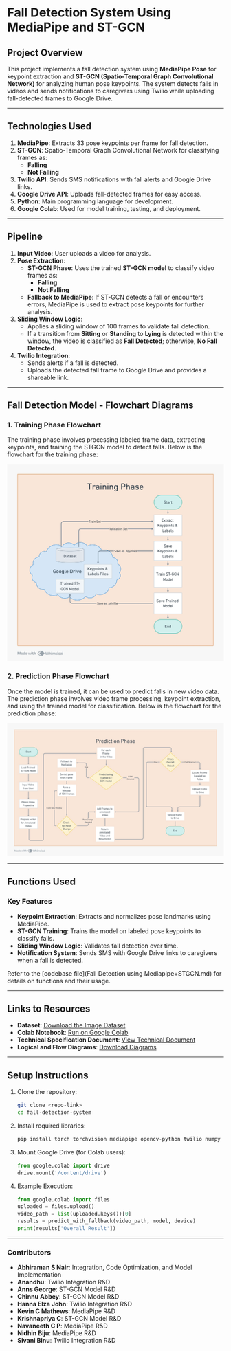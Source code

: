 # **Fall Detection System Using MediaPipe and ST-GCN**

## **Project Overview**
This project implements a fall detection system using **MediaPipe Pose** for keypoint extraction and **ST-GCN (Spatio-Temporal Graph Convolutional Network)** for analyzing human pose keypoints. The system detects falls in videos and sends notifications to caregivers using Twilio while uploading fall-detected frames to Google Drive.

---

## **Technologies Used**

1. **MediaPipe**: Extracts 33 pose keypoints per frame for fall detection.
2. **ST-GCN**: Spatio-Temporal Graph Convolutional Network for classifying frames as:
   - **Falling**
   - **Not Falling**
3. **Twilio API**: Sends SMS notifications with fall alerts and Google Drive links.
4. **Google Drive API**: Uploads fall-detected frames for easy access.
5. **Python**: Main programming language for development.
6. **Google Colab**: Used for model training, testing, and deployment.

---

## **Pipeline**

1. **Input Video**: User uploads a video for analysis.
2. **Pose Extraction**:
   - **ST-GCN Phase**: Uses the trained **ST-GCN model** to classify video frames as:
     - **Falling**
     - **Not Falling**
   - **Fallback to MediaPipe**: If ST-GCN detects a fall or encounters errors, MediaPipe is used to extract pose keypoints for further analysis.
3. **Sliding Window Logic**:
   - Applies a sliding window of 100 frames to validate fall detection.
   - If a transition from **Sitting** or **Standing** to **Lying** is detected within the window, the video is classified as **Fall Detected**; otherwise, **No Fall Detected**.
4. **Twilio Integration**:
   - Sends alerts if a fall is detected.
   - Uploads the detected fall frame to Google Drive and provides a shareable link.

---

## Fall Detection Model - Flowchart Diagrams

### 1. Training Phase Flowchart
The training phase involves processing labeled frame data, extracting keypoints, and training the STGCN model to detect falls. Below is the flowchart for the training phase:

![Training Phase Flowchart](images/training.jpeg)

### 2. Prediction Phase Flowchart
Once the model is trained, it can be used to predict falls in new video data. The prediction phase involves video frame processing, keypoint extraction, and using the trained model for classification. Below is the flowchart for the prediction phase:

![Prediction Phase Flowchart](images/prediction.jpeg)

---

## **Functions Used**

### **Key Features**
- **Keypoint Extraction**: Extracts and normalizes pose landmarks using MediaPipe.
- **ST-GCN Training**: Trains the model on labeled pose keypoints to classify falls.
- **Sliding Window Logic**: Validates fall detection over time.
- **Notification System**: Sends SMS with Google Drive links to caregivers when a fall is detected.

Refer to the [codebase file](Fall Detection using Mediapipe+STGCN.md) for details on functions and their usage.

---

## **Links to Resources**
- **Dataset**: [Download the Image Dataset](https://drive.google.com/drive/folders/1ixR5y90RfxJ_PdML1vh-DIF90QMAg74t?usp=sharing)  
- **Colab Notebook**: [Run on Google Colab](https://colab.research.google.com/drive/1E-XdROrjfMnfx2f7ql1KIxQhDeyMKPul?usp=sharing)  
- **Technical Specification Document**: [View Technical Document](https://docs.google.com/document/d/1dNpQLcUsvgv-MpNOYv0t84LydSMgpdId/edit?usp=sharing&ouid=116045567244932468998&rtpof=true&sd=true)  
- **Logical and Flow Diagrams**: [Download Diagrams](https://github.com/Abhiraman-S-Nair/YOLO-STGCN_Fall_Detection/tree/main/images)

---

## **Setup Instructions**

1. Clone the repository:
   ```bash
   git clone <repo-link>
   cd fall-detection-system
   ```

2. Install required libraries:
   ```bash
   pip install torch torchvision mediapipe opencv-python twilio numpy
   ```

3. Mount Google Drive (for Colab users):
   ```python
   from google.colab import drive
   drive.mount('/content/drive')
   ```

4. Example Execution:
   ```python
   from google.colab import files
   uploaded = files.upload()
   video_path = list(uploaded.keys())[0]
   results = predict_with_fallback(video_path, model, device)
   print(results['Overall Result'])
   ```

---

### **Contributors**
- **Abhiraman S Nair**: Integration, Code Optimization, and Model Implementation  
- **Anandhu**: Twilio Integration R&D  
- **Anns George**: ST-GCN Model R&D  
- **Chinnu Abbey**: ST-GCN Model R&D  
- **Hanna Elza John**: Twilio Integration R&D  
- **Kevin C Mathews**: MediaPipe R&D  
- **Krishnapriya C**: ST-GCN Model R&D  
- **Navaneeth C P**: MediaPipe R&D  
- **Nidhin Biju**: MediaPipe R&D  
- **Sivani Binu**: Twilio Integration R&D
  
